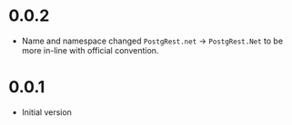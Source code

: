 ﻿# 0.0.2

- Name and namespace changed `PostgRest.net` -> `PostgRest.Net` to be more in-line with official convention.

# 0.0.1

- Initial version

